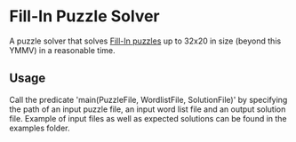 # Fill-In Puzzle Solver
A puzzle solver that solves [Fill-In puzzles](https://en.wikipedia.org/wiki/Fill-In_(puzzle)) up to 32x20 in size (beyond this YMMV) in a reasonable time.

## Usage
Call the predicate 'main(PuzzleFile, WordlistFile, SolutionFile)' by specifying the path of an input puzzle file, an input word list file and an output solution file. Example of input files as well as expected solutions can be found in the examples folder.  
